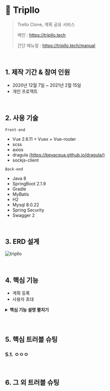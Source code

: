 # :pushpin: Tripllo

> Trello Clone, 계획 공유 서비스
>
> 메인 : <a>https://tripllo.tech</a>
>
> 간단 메뉴얼 : https://tripllo.tech/manual

<br/>

## 1. 제작 기간 & 참여 인원

- 2020년 12월 7일 ~ 2021년 2월 15일
- 개인 프로젝트

<br/>

## 2. 사용 기술

`Front-end`

- Vue 2.6.11 + Vuex + Vue-router
- scss
- axios
- dragula [(https://bevacqua.github.io/dragula/)](https://bevacqua.github.io/dragula/)
- sockjs-client

`Back-end`

- Java 8
- SpringBoot 2.1.9
- Gradle
- MyBatis
- H2
- Mysql 8.0.22
- Spring Security
- Swagger 2

<br/>

## 3. ERD 설계

![tripllo](https://user-images.githubusercontent.com/59427983/108009279-b19f6600-7045-11eb-998a-8a1b0fdd3eb4.png)

<br/>

## 4. 핵심 기능

- 계획 등록
- 사용자 초대



<details>
<summary><b>핵심 기능 설명 펼치기</b></summary>
<div markdown="1">

### 4.1 전체 흐름
![전체 프로세스](https://user-images.githubusercontent.com/59427983/108020126-06030f80-705f-11eb-934d-d115b3e90e20.jpg)

### 4.2 계획 등록

- **카드 기능**

  - Location(구글맵 API) :pushpin: ​ [코드 확인](https://github.com/pozafly/tripllo_vue/blob/8148cee37d7700444dafc9c8d2c303942172957a/src/components/card/cardDetail/detailItems/detailLocation/LocationMap.vue#L56)

    - 구글맵 API를 사용해서 card에서는 static 이미지를 불러오며 클릭시, 구글맵 전체를 볼 수 있습니다.
    - 구글맵 상세 페이지에서는 해당 Board에서 등록된 모든 location이 지도에 표시되는 클러스터 기능이 포함되어 있습니다.

  - Attachment

    - 파일 업로드 시 local에 파일을 저장 후 S3에 올린 다음 local에 남은 파일을 지웁니다.

    - Spring Cloud AWS를 이용해 S3에 *static_[유저이름]*으로 된 폴더를 생성해 파일을 저장합니다. :pushpin:  [코드 확인](https://github.com/pozafly/tripllo_springBoot/blob/5a0c0d1fd697f5c6ec74d39b4e9f058ac6ab914c/src/main/java/com/pozafly/tripllo/fileUpload/S3Uploader.java#L29)
    - 파일은 권한을 체크하여 다운 받거나 삭제할 수 있습니다. :pushpin: [코드 확인](https://github.com/pozafly/tripllo_vue/blob/8148cee37d7700444dafc9c8d2c303942172957a/src/components/card/cardDetail/detailItems/detailAttachment/AttachmentList.vue#L48)

  - Checklist

    - KProgress 모듈을 사용해 체크 목록이 변화할 때마다 게이지가 변화합니다. :pushpin: [코드 확인](https://github.com/pozafly/tripllo_vue/blob/8148cee37d7700444dafc9c8d2c303942172957a/src/components/card/cardDetail/detailItems/detailChecklists/Checklists.vue#L155)
    - 체크 목록 이름을 변경할 때 이벤트 버블링을 방지합니다. :pushpin: [코드 확인](https://github.com/pozafly/tripllo_vue/blob/8148cee37d7700444dafc9c8d2c303942172957a/src/components/card/cardDetail/detailItems/detailChecklists/Checklists.vue#L119)

  - Comments

    - 답글(대댓글)을 위한 group_num, dept 칼럼을 두어 답글을 표현합니다.
    - 삭제 시 댓글에 답글이 없을 경우는 화면에서 사라지지만, 답글이 존재하는 경우 *삭제된 메세지 입니다.* 라고 표시됩니다. :pushpin: [코드 확인](https://github.com/pozafly/tripllo_springBoot/blob/5a0c0d1fd697f5c6ec74d39b4e9f058ac6ab914c/src/main/java/com/pozafly/tripllo/comment/service/impl/CommentServiceImpl.java#L91)

  - 그 외 기능(메모 - Description, 라벨링 - Labels, 날짜 지정 - due date)

- **드래그 앤 드롭** :pushpin: [코드 확인](https://github.com/pozafly/tripllo_vue/blob/8148cee37d7700444dafc9c8d2c303942172957a/src/utils/dragger/dragger.js#L8)

  - dragula 모듈을 사용해, List와 Card를 드래그해서 위치를 변화시킬 수 있습니다.
  - 대상의 이전 DOM과 다음 DOM을 비교해서 pos(포지션) 값을 지정 후 UPDATE 합니다.

- **화면 랜더링**

  - Action 함수 호출 후 Component를 다시 그려줄 수 있는 Action 함수를 호출합니다. :pushpin:  [코드 확인](https://github.com/pozafly/tripllo_vue/blob/d83f89c1f799b4281fcf43d8a40242991fb7afb2/src/store/actions.js#L158)

  - 1:N 관계를 가진 컴포넌트가 쿼리문으로 조회 된 후 리랜더링 됩니다.  :pushpin:  [코드 확인](https://github.com/pozafly/tripllo_springBoot/blob/77266edb3c874cd43132425e75a587641e4983fd/src/main/resources/mapper/BoardMapper.xml#L195)



### 4.3 사용자 초대

- **유저 검색** [코드 확인](https://github.com/pozafly/tripllo_vue/blob/8148cee37d7700444dafc9c8d2c303942172957a/src/components/board/Invite.vue#L44)
  - 모달 창에서 초대하고 싶은 회원의 ID를 검색합니다. filter를 사용해 자신과 이미 초대된 사람은 목록에 뜨지 않습니다.

- **실시간 messaging**
  - sockjs-client로 공통 컴포넌트인 Header.vue에서 Connection을 실행합니다.
  - Spring WebSocket에서 HandshakeInterceptor 를 통해 socket 세션을 받아온 후, 현재 접속자 끼리 초대장을 보낼 수 있습니다. [코드 확인](https://github.com/pozafly/tripllo_springBoot/blob/48742b42e895ccf6121ef285eb11a1b5ff468a0b/src/main/java/com/pozafly/tripllo/webSocket/WebSocketHandler.java#L19)
  - Header.vue에서 초대장을 받고, Notification 처리와, 초대장 갯수를 표현합니다. [코드 확인](https://github.com/pozafly/tripllo_vue/blob/8148cee37d7700444dafc9c8d2c303942172957a/src/components/common/Header.vue#L161)
- **초대 수락**
  - 접속자가 해당 Board의 초대된 사람 목록에 추가되고, 접속자의 초대 된 Board 목록에 추가 됩니다.[코드 확인](https://github.com/pozafly/tripllo_vue/blob/8148cee37d7700444dafc9c8d2c303942172957a/src/components/common/MessageDetail.vue#L30)
  - 이 때, 초대한 사람의 Board가 수정되어야 하므로 Spring Interceptor에서 권한 체크를 합니다. [코드 확인](https://github.com/pozafly/tripllo_springBoot/blob/48742b42e895ccf6121ef285eb11a1b5ff468a0b/src/main/java/com/pozafly/tripllo/common/interceptor/BoardAuthInterceptor.java#L77)



### 4.4 SNS 기능

- 

















</div>
</details>

  

  

  

  ### 





<br/>

## 5. 핵심 트러블 슈팅

### 5.1. ㅇㅇㅇ







<br/>

## 6. 그 외 트러블 슈팅



<br/>